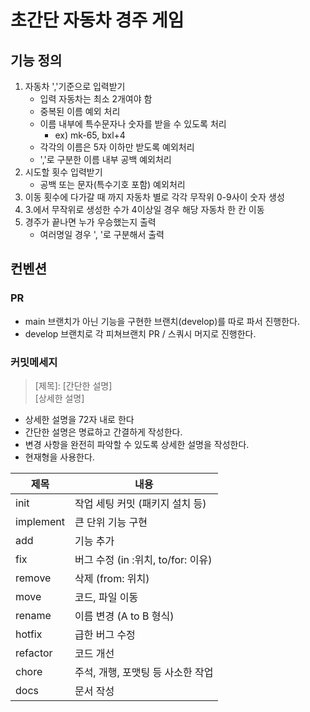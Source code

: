 # 초간단 자동차 경주 게임
## 기능 정의
1. 자동차 ','기준으로 입력받기
   + 입력 자동차는 최소 2개여야 함
   + 중복된 이름 예외 처리
   + 이름 내부에 특수문자나 숫자를 받을 수 있도록 처리
     + ex) mk-65, bxl+4
   + 각각의 이름은 5자 이하만 받도록 예외처리
   + ','로 구분한 이름 내부 공백 예외처리
2. 시도할 횟수 입력받기
   + 공백 또는 문자(특수기호 포함) 예외처리
3. 이동 횟수에 다가갈 때 까지 자동차 별로 각각 무작위 0-9사이 숫자 생성
4. 3.에서 무작위로 생성한 수가 4이상일 경우 해당 자동차 한 칸 이동
5. 경주가 끝나면 누가 우승했는지 출력
   + 여러명일 경우 ', '로 구분해서 출력

## 컨벤션

### PR
- main 브랜치가 아닌 기능을 구현한 브랜치(develop)를 따로 파서 진행한다.
- develop 브랜치로 각 피쳐브랜치 PR / 스쿼시 머지로 진행한다.

### 커밋메세지

> [제목]\: [간단한 설명] <br>
> [상세한 설명]

- 상세한 설명을 72자 내로 한다
- 간단한 설명은 명료하고 간결하게 작성한다.
- 변경 사항을 완전히 파악할 수 있도록 상세한 설명을 작성한다.
- 현재형을 사용한다.

| 제목        | 내용                              |
|-----------| ---------------------------------|
| init      | 작업 세팅 커밋 (패키지 설치 등)    |
| implement | 큰 단위 기능 구현                  |
| add       | 기능 추가                         |
| fix       | 버그 수정 (in :위치, to/for: 이유)|
| remove    | 삭제 (from: 위치)                |
| move      | 코드, 파일 이동                   |
| rename    | 이름 변경 (A to B 형식)           |
| hotfix    | 급한 버그 수정                    |
| refactor  | 코드 개선                        |
| chore     | 주석, 개행, 포맷팅 등 사소한 작업  |
| docs      | 문서 작성                        |
